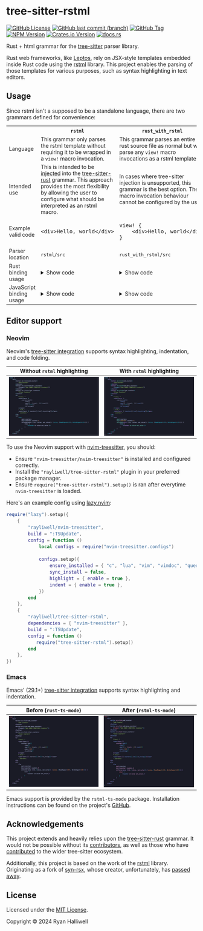 # tree-sitter-rstml

[![GitHub License](https://img.shields.io/github/license/rayliwell/tree-sitter-rstml?color=purple)](https://github.com/rayliwell/tree-sitter-rstml/blob/main/LICENSE)
[![GitHub last commit (branch)](https://img.shields.io/github/last-commit/rayliwell/tree-sitter-rstml/main)](https://github.com/rayliwell/tree-sitter-rstml/commits/main/)
[![GitHub Tag](https://img.shields.io/github/v/tag/rayliwell/tree-sitter-rstml?label=version)](https://github.com/rayliwell/tree-sitter-rstml/tags)
[![NPM Version](https://img.shields.io/npm/v/tree-sitter-rstml?style=flat&logo=npm&color=blue)](https://www.npmjs.com/package/tree-sitter-rstml)
[![Crates.io Version](https://img.shields.io/crates/v/tree-sitter-rstml?logo=rust&color=blue)](https://crates.io/crates/tree-sitter-rstml)
[![docs.rs](https://img.shields.io/docsrs/tree-sitter-rust)](https://docs.rs/tree-sitter-rstml/latest/tree_sitter_rstml/)

Rust + html grammar for the [tree-sitter](https://github.com/tree-sitter/tree-sitter) parser library.

Rust web frameworks, like [Leptos](https://github.com/leptos-rs/leptos), rely on JSX-style templates embedded inside Rust code using the [rstml](https://github.com/rs-tml/rstml) library. This project enables the parsing of those templates for various purposes, such as syntax highlighting in text editors.

## Usage

Since rstml isn't a supposed to be a standalone language, there are two grammars defined for convenience:

<table>
    <tr>
       <th></th>
       <th><code>rstml</code></th>
       <th><code>rust_with_rstml</code></th>
    </tr>
    <tr>
        <td>Language</td>
        <td>This grammar only parses the rstml template without requiring it to be wrapped in a <code>view!</code> macro invocation.</td>
        <td>This grammar parses an entire rust source file as normal but will parse any <code>view!</code> macro invocations as a rstml template.</td>
    </tr>
    <tr>
        <td>Intended use</td>
        <td>This is intended to be <a href="https://tree-sitter.github.io/tree-sitter/syntax-highlighting#language-injection">injected</a> into the <a href="https://github.com/tree-sitter/tree-sitter-rust">tree-sitter-rust</a> grammar. This approach provides the most flexibility by allowing the user to configure what should be interpreted as an rstml macro.</td>
        <td>In cases where tree-sitter injection is unsupported, this grammar is the best option. The macro invocation behaviour cannot be configured by the user.</td>
    </tr>
    <tr>
        <td>Example valid code</td>
        <td>
            <pre lang="html">
&lt;div&gt;Hello, world&lt;/div&gt;</pre>
        </td>
        <td>
            <pre lang="rust">
view! {
    &lt;div&gt;Hello, world&lt;/div&gt;
}</pre>
        </td>
    </tr>
    <tr>
        <td>Parser location</td>
        <td><code>rstml/src</code></td>
        <td><code>rust_with_rstml/src</code></td>
    </tr>
    <tr>
        <td>Rust binding usage</td>
        <td>
<details><summary>Show code</summary>
<pre lang="rust">
let code = &quot;&lt;div&gt;Hello, world&lt;/div&gt;&quot;;
let mut parser = tree_sitter::Parser::new();
parser.set_language(tree_sitter_rstml::language_rstml()).expect(&quot;Error loading rstml grammar&quot;);
let tree = parser.parse(code, None).unwrap();
</pre>
</details>
        </td>
        <td>
<details><summary>Show code</summary>
<pre lang="rust">
let code = r#&quot;
    view! {
        &lt;div&gt;hello, world&lt;/div&gt;
    }
&quot;#;
let mut parser = tree_sitter::Parser::new();
parser.set_language(tree_sitter_rstml::language_rust_with_rstml()).expect(&quot;Error loading rust_with_rstml grammar&quot;);
let tree = parser.parse(code, None).unwrap();
</pre>
</details>
       </td>
    </tr>
    <tr>
        <td>JavaScript binding usage</td>
        <td>
<details><summary>Show code</summary>
<pre lang="js">
const Parser = require('tree-sitter')
const code = '&lt;div&gt;Hello, world&lt;/div&gt;'
const parser = new Parser()
parser.setLanguage(require('tree-sitter-rstml').rstml)
const tree = parser.parse(code)
</pre>
</details>
        </td>
        <td>
<details><summary>Show code</summary>
<pre lang="js">
const Parser = require('tree-sitter')
const code = `
    view! {
        &lt;div&gt;Hello, world&lt;/div&gt;
    }
`
const parser = new Parser()
parser.setLanguage(require('tree-sitter-rstml').rust_with_rstml)
const tree = parser.parse(code)
</pre>
</details>
       </td>
    </tr>
</table>

## Editor support

### Neovim

Neovim's [tree-sitter integration](https://neovim.io/doc/user/treesitter.html) supports syntax highlighting, indentation, and code folding.

| Without `rstml` highlighting                      | With `rstml` highlighting                       |
|---------------------------------------------------|-------------------------------------------------|
| ![before](/assets/neovim_before_highlighting.png) | ![after](/assets/neovim_after_highlighting.png) |

To use the Neovim support with [nvim-treesitter](https://github.com/nvim-treesitter/nvim-treesitter), you should:

- Ensure `"nvim-treesitter/nvim-treesitter"` is installed and configured correctly.
- Install the `"rayliwell/tree-sitter-rstml"` plugin in your preferred package manager.
- Ensure `require("tree-sitter-rstml").setup()` is ran after everytime `nvim-treesitter` is loaded.

Here's an example config using [lazy.nvim](https://github.com/folke/lazy.nvim):

```lua
require("lazy").setup({
    {
        "rayliwell/nvim-treesitter",
        build = ":TSUpdate",
        config = function ()
            local configs = require("nvim-treesitter.configs")

            configs.setup({
                ensure_installed = { "c", "lua", "vim", "vimdoc", "query", "rust" },
                sync_install = false,
                highlight = { enable = true },
                indent = { enable = true },
            })
        end
    },
    {
        "rayliwell/tree-sitter-rstml",
        dependencies = { "nvim-treesitter" },
        build = ":TSUpdate",
        config = function ()
    	   require("tree-sitter-rstml").setup()
        end
    },
})
```

### Emacs

Emacs' (29.1+) [tree-sitter integration](https://www.masteringemacs.org/article/how-to-get-started-tree-sitter) supports syntax highlighting and indentation.

| **Before (`rust-ts-mode`)**                      | **After (`rstml-ts-mode`)**                    |
|--------------------------------------------------|------------------------------------------------|
| ![before](/assets/emacs_before_highlighting.png) | ![after](/assets/emacs_after_highlighting.png) |

Emacs support is provided by the `rstml-ts-mode` package. Installation instructions can be found on the project's [GitHub](https://github.com/rayliwell/rstml-ts-mode).

## Acknowledgements

This project extends and heavily relies upon the [tree-sitter-rust](https://github.com/tree-sitter/tree-sitter-rust) grammar. It would not be possible without its [contributors](https://github.com/tree-sitter/tree-sitter-rust/graphs/contributors), as well as those who have [contributed](https://github.com/tree-sitter/tree-sitter/graphs/contributors) to the wider tree-sitter ecosystem.

Additionally, this project is based on the work of the [rstml](https://github.com/rs-tml/rstml) library. Originating as a fork of [syn-rsx](https://github.com/stoically/syn-rsx), whose creator, unfortunately, has [passed away](https://github.com/stoically/temporary-containers/issues/618).

## License

Licensed under the [MIT License](https://mit-license.org/).

Copyright © 2024 Ryan Halliwell
